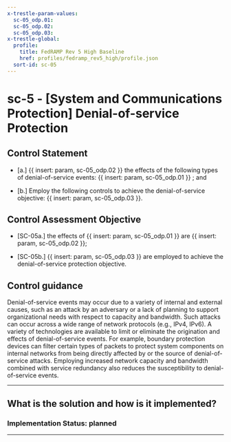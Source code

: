 ```yaml
---
x-trestle-param-values:
  sc-05_odp.01:
  sc-05_odp.02:
  sc-05_odp.03:
x-trestle-global:
  profile:
    title: FedRAMP Rev 5 High Baseline
    href: profiles/fedramp_rev5_high/profile.json
  sort-id: sc-05
---
```


# sc-5 - \[System and Communications Protection\] Denial-of-service Protection

## Control Statement

- \[a.\] {{ insert: param, sc-05_odp.02 }} the effects of the following types of denial-of-service events: {{ insert: param, sc-05_odp.01 }} ; and

- \[b.\] Employ the following controls to achieve the denial-of-service objective: {{ insert: param, sc-05_odp.03 }}.

## Control Assessment Objective

- \[SC-05a.\] the effects of {{ insert: param, sc-05_odp.01 }} are {{ insert: param, sc-05_odp.02 }};

- \[SC-05b.\] {{ insert: param, sc-05_odp.03 }} are employed to achieve the denial-of-service protection objective.

## Control guidance

Denial-of-service events may occur due to a variety of internal and external causes, such as an attack by an adversary or a lack of planning to support organizational needs with respect to capacity and bandwidth. Such attacks can occur across a wide range of network protocols (e.g., IPv4, IPv6). A variety of technologies are available to limit or eliminate the origination and effects of denial-of-service events. For example, boundary protection devices can filter certain types of packets to protect system components on internal networks from being directly affected by or the source of denial-of-service attacks. Employing increased network capacity and bandwidth combined with service redundancy also reduces the susceptibility to denial-of-service events.

______________________________________________________________________

## What is the solution and how is it implemented?

<!-- For implementation status enter one of: implemented, partial, planned, alternative, not-applicable -->

<!-- Note that the list of rules under ### Rules: is read-only and changes will not be captured after assembly to JSON -->
<!-- Add control implementation description here for control: sc-5 -->

### Implementation Status: planned

______________________________________________________________________
